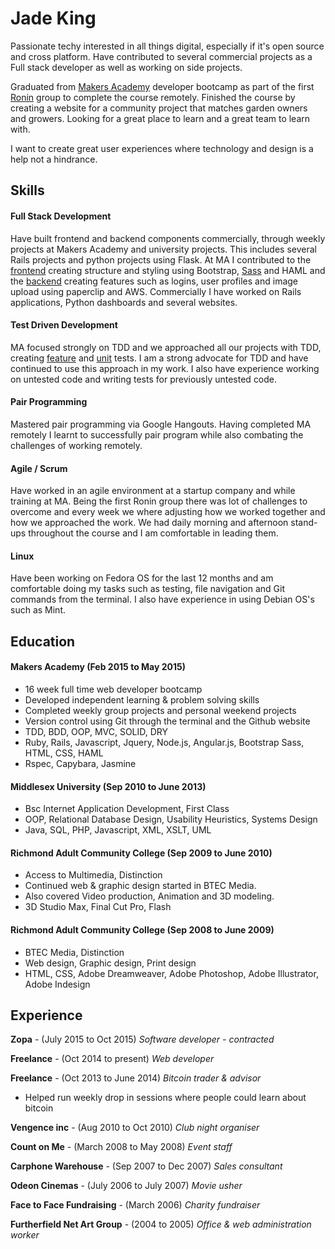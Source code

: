 # Jade King

Passionate techy interested in all things digital, especially if it's open source and cross platform.
Have contributed to several commercial projects as a Full stack developer as well as working on side projects.

Graduated from [Makers Academy][3] developer bootcamp as part of the first [Ronin][4] group to complete the course remotely.
Finished the course by creating a website for a community project that matches garden owners and growers.
Looking for a great place to learn and a great team to learn with. 

I want to create great user experiences where technology and design is a help not a hindrance.

## Skills

#### Full Stack Development

Have built frontend and backend components commercially, through weekly projects at Makers Academy and university projects. This includes several Rails projects and python projects using Flask.
At MA I contributed to the [frontend][5] creating structure and styling using Bootstrap, [Sass][1] and HAML and the [backend][6] creating features such as logins, user profiles and image upload using paperclip and AWS. Commercially I have worked on Rails applications, Python dashboards and several websites.


#### Test Driven Development
MA focused strongly on TDD and we approached all our projects with TDD, creating [feature][7] and [unit][8] tests. I am a strong advocate for TDD and have continued to use this approach in my work. I also have experience working on untested code and writing tests for previously untested code.

#### Pair Programming
Mastered pair programming via Google Hangouts. Having completed MA remotely I learnt to successfully pair program while also combating the challenges of working remotely.

#### Agile / Scrum
Have worked in an agile environment at a startup company and while training at MA. Being the first Ronin group there was lot of challenges to overcome and every week we where adjusting how we worked together and how we approached the work. We had daily morning and afternoon stand-ups throughout the course and I am comfortable in leading them.

#### Linux
Have been working on Fedora OS for the last 12 months and am comfortable doing my tasks such as testing, file navigation and Git commands from the terminal.
I also have experience in using Debian OS's such as Mint.

## Education

#### Makers Academy (Feb 2015 to May 2015)

- 16 week full time web developer bootcamp
- Developed independent learning & problem solving skills
- Completed weekly group projects and personal weekend projects
- Version control using Git through the terminal and the Github website
- TDD, BDD, OOP, MVC, SOLID, DRY
- Ruby, Rails, Javascript, Jquery, Node.js, Angular.js, Bootstrap Sass, HTML, CSS, HAML
- Rspec, Capybara, Jasmine

#### Middlesex University (Sep 2010 to June 2013)

- Bsc Internet Application Development, First Class
- OOP, Relational Database Design, Usability Heuristics, Systems Design
- Java, SQL, PHP, Javascript, XML, XSLT, UML

#### Richmond Adult Community College (Sep 2009 to June 2010)

- Access to Multimedia, Distinction
- Continued web & graphic design started in BTEC Media.
- Also covered Video production, Animation and 3D modeling.
- 3D Studio Max, Final Cut Pro, Flash

#### Richmond Adult Community College (Sep 2008 to June 2009)

- BTEC Media, Distinction
- Web design, Graphic design, Print design
- HTML, CSS, Adobe Dreamweaver, Adobe Photoshop, Adobe Illustrator, Adobe Indesign

## Experience

**Zopa** - (July 2015 to Oct 2015)
*Software developer - contracted*

**Freelance** - (Oct 2014 to present)
*Web developer*  

**Freelance** - (Oct 2013 to June 2014)
*Bitcoin trader & advisor*
- Helped run weekly drop in sessions where people could learn about bitcoin

**Vengence inc** - (Aug 2010 to Oct 2010)
*Club night organiser*

**Count on Me** - (March 2008 to May 2008)
*Event staff*

**Carphone Warehouse** - (Sep 2007 to Dec 2007)
*Sales consultant*

**Odeon Cinemas** - (July 2006 to July 2007)
*Movie usher*

**Face to Face Fundraising** - (March 2006)
*Charity fundraiser*

**Furtherfield Net Art Group** - (2004 to 2005)
*Office & web administration worker*



[1]:https://github.com/jadeKing/lend_and_tend/blob/refactor-sass/app/assets/stylesheets/mixins_variables.scss
[2]:https://github.com/jadeKing/lend_and_tend/tree/master
[3]:http://www.makersacademy.com/
[4]:http://ronin.makersacademy.com/
[5]:https://github.com/jadeKing/lend_and_tend/blob/master/app/views/partials/_nav.html.haml
[6]:https://github.com/jadeKing/lend_and_tend/tree/master/app/controllers
[7]:https://github.com/jadeKing/lend_and_tend/blob/master/spec/features/user_profile_feature_spec.rb
[8]:https://github.com/jadeKing/lend_and_tend/blob/master/spec/models/user_avatar_spec.rb

